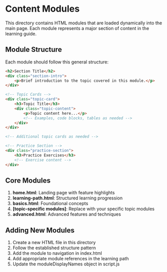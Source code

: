 # Content Modules

This directory contains HTML modules that are loaded dynamically into the main page. Each module represents a major section of content in the learning guide.

## Module Structure

Each module should follow this general structure:

```html
<h2>Section Title</h2>
<div class="section-intro">
    <p>Brief introduction to the topic covered in this module.</p>
</div>

<!-- Topic Cards -->
<div class="topic-card">
    <h3>Topic Title</h3>
    <div class="topic-content">
        <p>Topic content here...</p>
        <!-- Examples, code blocks, tables as needed -->
    </div>
</div>

<!-- Additional topic cards as needed -->

<!-- Practice Section -->
<div class="practice-section">
    <h3>Practice Exercises</h3>
    <!-- Exercise content -->
</div>
```

## Core Modules

1. **home.html**: Landing page with feature highlights
2. **learning-path.html**: Structured learning progression
3. **basics.html**: Foundational concepts
4. **[topic-specific modules]**: Replace with your specific topic modules
5. **advanced.html**: Advanced features and techniques

## Adding New Modules

1. Create a new HTML file in this directory
2. Follow the established structure pattern
3. Add the module to navigation in index.html
4. Add appropriate module references in the learning path
5. Update the moduleDisplayNames object in script.js